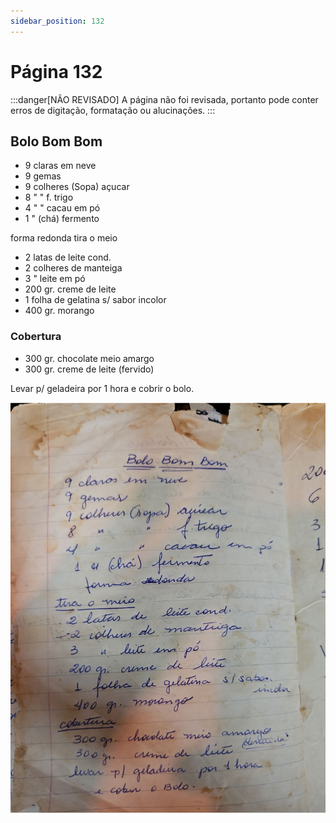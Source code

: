 ```yaml
---
sidebar_position: 132
---
```

# Página 132
:::danger[NÃO REVISADO]
A página não foi revisada, portanto pode conter erros de digitação, formatação ou alucinações.
:::
## Bolo Bom Bom

- 9 claras em neve
- 9 gemas
- 9 colheres (Sopa) açucar
- 8 " " f. trigo
- 4 " " cacau em pó
- 1 " (chá) fermento

forma redonda
tira o meio

- 2 latas de leite cond.
- 2 colheres de manteiga
- 3 " leite em pó
- 200 gr. creme de leite
- 1 folha de gelatina s/ sabor incolor
- 400 gr. morango

### Cobertura

- 300 gr. chocolate meio amargo
- 300 gr. creme de leite (fervido)

Levar p/ geladeira por 1 hora
e cobrir o bolo.

![imagem base](./images/page_132.png)